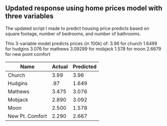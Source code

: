 ## Updated response using home prices model with three variables

The updated script I made to predict housing price predicts based on square footage, number of bedrooms, and number of bathrooms. 

This 3-variable model predicts prices (in 100k) of:
3.96 for church
1.6499 for hudgins
3.076 for mathews
3.09299 for mobjack
1.578 for moon
2.6679 for new point comfort

|Name | Actual      | Predicted | 
|-----| ----------- | ----------- |
|Church| 3.99      | 3.96      |
|Hudgins| .97      | 1.649       |
|Mathews| 3.475   | 3.076      |
|Mobjack| 2.890   | 3.092        |
|Moon| 2.500  | 1.578        |
|New Pt. Comfort| 2.290   | 2.667        |
